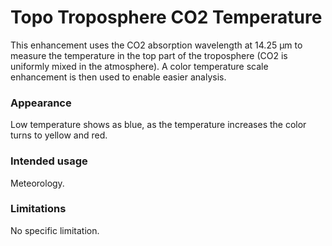 # Topo Troposphere CO2 Temperature

This enhancement uses the CO2 absorption wavelength at 14.25 µm to measure the temperature in the top part of the troposphere (CO2 is uniformly mixed in the atmosphere).
A color temperature scale enhancement is then used to enable easier analysis.

### Appearance

Low temperature shows as blue, as the temperature increases the color turns to yellow and red.

### Intended usage

Meteorology.

### Limitations

No specific limitation.